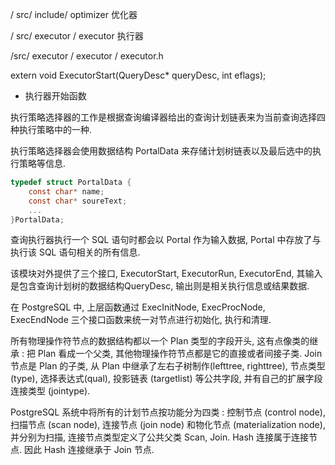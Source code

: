 / src/ include/ optimizer 优化器

/ src/ executor / executor 执行器

/src/ executor / executor / executor.h 

extern void ExecutorStart(QueryDesc* queryDesc, int eflags);

- 执行器开始函数

执行策略选择器的工作是根据查询编译器给出的查询计划链表来为当前查询选择四种执行策略中的一种.

执行策略选择器会使用数据结构 PortalData 来存储计划树链表以及最后选中的执行策略等信息.

```c
typedef struct PortalData {
    const char* name;
    const char* soureText;
    ...
}PortalData;
```

查询执行器执行一个 SQL 语句时都会以 Portal 作为输入数据, Portal 中存放了与执行该 SQL 语句相关的所有信息.

该模块对外提供了三个接口, ExecutorStart, ExecutorRun, ExecutorEnd, 其输入是包含查询计划树的数据结构QueryDesc, 输出则是相关执行信息或结果数据.

在 PostgreSQL 中, 上层函数通过 ExecInitNode, ExecProcNode, ExecEndNode 三个接口函数来统一对节点进行初始化, 执行和清理. 

所有物理操作符节点的数据结构都以一个 Plan 类型的字段开头, 这有点像类的继承 : 把 Plan 看成一个父类, 其他物理操作符节点都是它的直接或者间接子类. Join 节点是 Plan 的子类, 从 Plan 中继承了左右子树制作(lefttree, righttree), 节点类型 (type), 选择表达式(qual), 投影链表 (targetlist) 等公共字段, 并有自己的扩展字段连接类型 (jointype).

PostgreSQL 系统中将所有的计划节点按功能分为四类 : 控制节点 (control node), 扫描节点 (scan node), 连接节点 (join node) 和物化节点 (materialization node), 并分别为扫描, 连接节点类型定义了公共父类 Scan, Join. Hash 连接属于连接节点. 因此 Hash 连接继承于 Join 节点.
